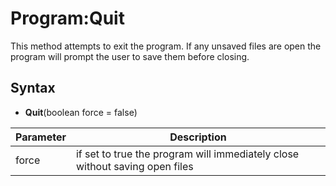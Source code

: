 # Program:Quit

This method attempts to exit the program. If any unsaved files are open the program will prompt the user to save them before closing.

## Syntax

- **Quit**(boolean force = false)

| Parameter | Description |
|---|---|
| force | if set to true the program will immediately close without saving open files |
